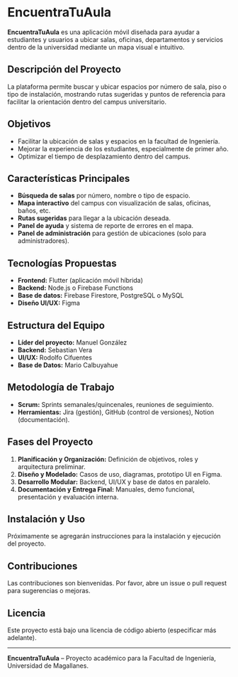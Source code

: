 # EncuentraTuAula

**EncuentraTuAula** es una aplicación móvil diseñada para ayudar a estudiantes y usuarios a ubicar salas, oficinas, departamentos y servicios dentro de la universidad mediante un mapa visual e intuitivo.

## Descripción del Proyecto

La plataforma permite buscar y ubicar espacios por número de sala, piso o tipo de instalación, mostrando rutas sugeridas y puntos de referencia para facilitar la orientación dentro del campus universitario.

## Objetivos

- Facilitar la ubicación de salas y espacios en la facultad de Ingeniería.
- Mejorar la experiencia de los estudiantes, especialmente de primer año.
- Optimizar el tiempo de desplazamiento dentro del campus.

## Características Principales

- **Búsqueda de salas** por número, nombre o tipo de espacio.
- **Mapa interactivo** del campus con visualización de salas, oficinas, baños, etc.
- **Rutas sugeridas** para llegar a la ubicación deseada.
- **Panel de ayuda** y sistema de reporte de errores en el mapa.
- **Panel de administración** para gestión de ubicaciones (solo para administradores).

## Tecnologías Propuestas

- **Frontend:** Flutter (aplicación móvil híbrida)
- **Backend:** Node.js o Firebase Functions
- **Base de datos:** Firebase Firestore, PostgreSQL o MySQL
- **Diseño UI/UX:** Figma

## Estructura del Equipo

- **Líder del proyecto:** Manuel González
- **Backend:** Sebastian Vera
- **UI/UX:** Rodolfo Cifuentes
- **Base de Datos:** Mario Calbuyahue

## Metodología de Trabajo

- **Scrum:** Sprints semanales/quincenales, reuniones de seguimiento.
- **Herramientas:** Jira (gestión), GitHub (control de versiones), Notion (documentación).

## Fases del Proyecto

1. **Planificación y Organización:** Definición de objetivos, roles y arquitectura preliminar.
2. **Diseño y Modelado:** Casos de uso, diagramas, prototipo UI en Figma.
3. **Desarrollo Modular:** Backend, UI/UX y base de datos en paralelo.
4. **Documentación y Entrega Final:** Manuales, demo funcional, presentación y evaluación interna.

## Instalación y Uso

Próximamente se agregarán instrucciones para la instalación y ejecución del proyecto.

## Contribuciones

Las contribuciones son bienvenidas. Por favor, abre un issue o pull request para sugerencias o mejoras.

## Licencia

Este proyecto está bajo una licencia de código abierto (especificar más adelante).

---

**EncuentraTuAula** – Proyecto académico para la Facultad de Ingeniería, Universidad de Magallanes.
